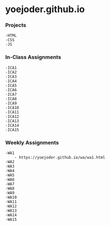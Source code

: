 # yoejoder.github.io

### Projects
    -HTML
    -CSS
    -JS

### In-Class Assignments
    -ICA1
    -ICA2
    -ICA3
    -ICA4
    -ICA5
    -ICA6
    -ICA7
    -ICA8
    -ICA9
    -ICA10
    -ICA11
    -ICA12
    -ICA13
    -ICA14
    -ICA15

### Weekly Assignments
    -WA1
        - https://yoejoder.github.io/wa/wa1.html
    -WA2
    -WA3
    -WA4
    -WA5
    -WA6
    -WA7
    -WA8
    -WA9
    -WA10
    -WA11
    -WA12
    -WA13
    -WA14
    -WA15
